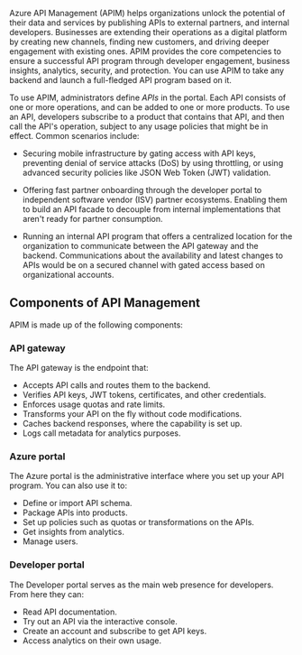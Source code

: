 Azure API Management (APIM) helps organizations unlock the potential of their data and services by publishing APIs to external partners, and internal developers. Businesses are extending their operations as a digital platform by creating new channels, finding new customers, and driving deeper engagement with existing ones. APIM provides the core competencies to ensure a successful API program through developer engagement, business insights, analytics, security, and protection. You can use APIM to take any backend and launch a full-fledged API program based on it.

To use APIM, administrators define _APIs_ in the portal. Each API consists of one or more operations, and can be added to one or more products. To use an API, developers subscribe to a product that contains that API, and then call the API's operation, subject to any usage policies that might be in effect. Common scenarios include:

* Securing mobile infrastructure by gating access with API keys, preventing denial of service attacks (DoS) by using throttling, or using advanced security policies like JSON Web Token (JWT) validation.

* Offering fast partner onboarding through the developer portal to independent software vendor (ISV) partner ecosystems. Enabling them to build an API facade to decouple from internal implementations that aren't ready for partner consumption.

* Running an internal API program that offers a centralized location for the organization to communicate between the API gateway and the backend. Communications about the availability and latest changes to APIs would be on a secured channel with gated access based on organizational accounts.

## Components of API Management

APIM is made up of the following components:

### API gateway

The API gateway is the endpoint that:

* Accepts API calls and routes them to the backend.
* Verifies API keys, JWT tokens, certificates, and other credentials.
* Enforces usage quotas and rate limits.
* Transforms your API on the fly without code modifications.
* Caches backend responses, where the capability is set up.
* Logs call metadata for analytics purposes.

### Azure portal

The Azure portal is the administrative interface where you set up your API program. You can also use it to:

* Define or import API schema.
* Package APIs into products.
* Set up policies such as quotas or transformations on the APIs.
* Get insights from analytics.
* Manage users.

### Developer portal

The Developer portal serves as the main web presence for developers. From here they can:

* Read API documentation.
* Try out an API via the interactive console.
* Create an account and subscribe to get API keys.
* Access analytics on their own usage.
